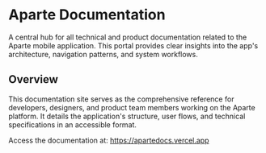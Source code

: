 # Aparte Documentation

A central hub for all technical and product documentation related to the Aparte mobile application. This portal provides clear insights into the app's architecture, navigation patterns, and system workflows.

## Overview

This documentation site serves as the comprehensive reference for developers, designers, and product team members working on the Aparte platform. It details the application's structure, user flows, and technical specifications in an accessible format.

Access the documentation at: https://apartedocs.vercel.app


